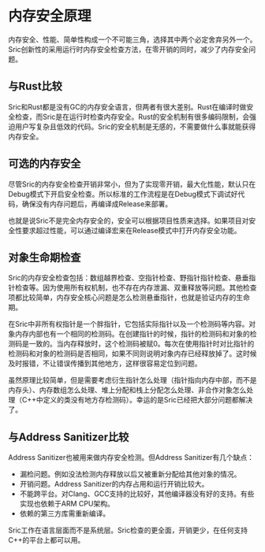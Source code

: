 

# 内存安全原理

内存安全、性能、简单性构成一个不可能三角，选择其中两个必定舍弃另外一个。Sric创新性的采用运行时内存安全检查方法，在零开销的同时，减少了内存安全问题。

## 与Rust比较

Sric和Rust都是没有GC的内存安全语言，但两者有很大差别。Rust在编译时做安全检查，而Sric是在运行时检查内存安全。Rust的安全机制有很多编码限制，会强迫用户写复杂且低效的代码。Sric的安全机制是无感的，不需要做什么事就能获得内存安全。

## 可选的内存安全

尽管Sric的内存安全检查开销非常小，但为了实现零开销，最大化性能，默认只在Debug模式下开启安全检查。所以标准的工作流程是在Debug模式下调试好代码，确保没有内存问题后，再编译成Release来部署。

也就是说Sric不是完全内存安全的，安全可以根据项目性质来选择。如果项目对安全性要求超过性能，可以通过编译宏来在Release模式中打开内存安全功能。

## 对象生命期检查

Sric的内存安全检查包括：数组越界检查、空指针检查、野指针指针检查、悬垂指针检查等。因为使用所有权机制，也不存在内存泄漏、双重释放等问题。其他检查项都比较简单，内存安全核心问题是怎么检测悬垂指针，也就是验证内存的生命期。

在Sric中非所有权指针是一个胖指针，它包括实际指针以及一个检测码等内容。对象内存内部也有一个相同的检测码。在创建指针的时候，指针的检测码和对象的检测码是一致的。当内存释放时，这个检测码被赋0。每次在使用指针时对比指针的检测码和对象的检测码是否相同，如果不同则说明对象内存已经释放掉了。这时候及时报错，不让错误传播到其他地方，这样很容易定位到问题。

虽然原理比较简单，但是需要考虑衍生指针怎么处理（指针指向内存中部，而不是内存头）、内存数组怎么处理、堆上分配和栈上分配怎么处理、非合作对象怎么处理（C++中定义的类没有地方存检测码）。幸运的是Sric已经把大部分问题都解决了。

## 与Address Sanitizer比较
Address Sanitizer也被用来做内存安全检测。但Address Sanitizer有几个缺点：

- 漏检问题。例如没法检测内存释放以后又被重新分配给其他对象的情况。
- 开销问题。Address Sanitizer的内存占用和运行开销比较大。
- 不能跨平台。对Clang、GCC支持的比较好，其他编译器没有好的支持。有些实现也依赖于ARM CPU架构。
- 依赖的第三方库需重新编译。

Sric工作在语言层面而不是系统层。Sric检查的更全面，开销更少，在任何支持C++的平台上都可以用。
